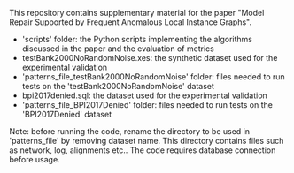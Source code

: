 This repository contains supplementary material for the paper "Model Repair Supported by Frequent Anomalous Local Instance Graphs".

* 'scripts' folder: the Python scripts implementing the algorithms discussed in the paper and the evaluation of metrics
* testBank2000NoRandomNoise.xes: the synthetic dataset used for the experimental validation
* 'patterns_file_testBank2000NoRandomNoise' folder: files needed to run tests on the 'testBank2000NoRandomNoise' dataset
* bpi2017denied.sql: the dataset used for the experimental validation
* 'patterns_file_BPI2017Denied' folder: files needed to run tests on the 'BPI2017Denied' dataset

Note: before running the code, rename the directory to be used in 'patterns_file' by removing dataset name. 
      This directory contains files such as network, log, alignments etc..
      The code requires database connection before usage.
